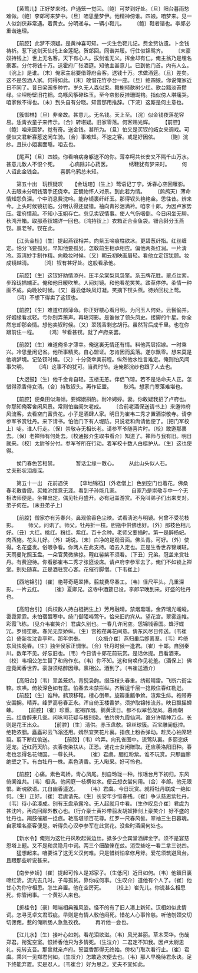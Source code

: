 <!-- { "loadSidebar": true } -->
　　【黄莺儿】正好梦来时。户通笼一觉回。〔鲍〕可梦到好处。〔旦〕阳台暮雨愁难做。〔鲍〕李郞可来梦中。〔旦〕咱思量梦伊。他精神傍谁。四娘。咱梦来。见一人似剑侠非常遇。着黄衣。分明递与。一辆小鞋儿。 
　　〔鲍〕鞋者谐也。李郞必重谐连理。 

　　【前腔】此梦不须疑。是黄神喜可知。一尖生色鞋儿记。费金赀访遗。卜金钱祷祈。惹下这剑天仙托上金莲配。贺郞回。同谐并履。行住似锦鸳齐。 
　　〔末豪奴持钱上〕世上无名客。天下有心人。拔剑谁无义。挥金却有仁。俺主翁乃是埋名豪客。分付将钱十万。送霍府广张酒筵。知他主甚意儿。已到他门首。内有人么。〔浣上〕是谁。〔末〕俺家主翁要借尊府会客。送钱十万。求做酒筵。〔旦〕差矣。这不是包酒人家。何得如此。〔末〕敢借花竹亭台一座。〔旦〕鲍四娘。你说俺家近日不同了。昔日梁园多种竹。岁久无人森似束。舞榭倾欹树少红。歌台黯淡苔攒绿。尘埋粉壁旧花钿。鸟啄风筝碎珠玉。至今帘影反挂珊瑚钩。指似傍人堪痛哭。咱家做不得也。〔末〕到头自有分晓。知音那用推辞。〔下浣〕这厮是何主意也。 

　　【簇御林】〔旦〕非亲故。甚意儿。无名钱。天上至。〔浣〕似金钱夜落花容易。恁靑衣童子来传示。〔合〕转堪疑。旧家零落。何客赐光辉。 
　　【前腔】〔鲍〕咱来圆梦。觉有奇。送金钱。甚所为。〔旦〕怕又是买钗的妬女来调戏。可便似文君新寡惹这闲车骑。〔合〕事难知。不速之客。或是好因依。 
　　〔鲍〕浣纱。且扶小姐裏面睡。咱去也。 

　　【尾声】〔旦〕四娘。你看咱病身躯送不的你。薄幸呵共长安又不隔千山万水。甚意儿敎人不恨个死。 
　　心病除非心药医。　　　　绣鞋犹有梦来时。 
　　何人诏此金钱会。　　　　喜鹊乌鸦总未知。 

　　第五十出　玩钗疑叹 
　　【金珑璁】〔生上〕莺语记丁宁。诉春心空回雁影。人去眼未分明钱落手还侥幸。正覩物怀人对景。到此若为情。 
　　〔鹧鸪天〕薄命情知怨负深。个中消息费沈吟。能存镜裏纤纤玉。那得钗头艳艳金。思往昔。辨来今。上头时候镜初临。分明认得还疑错。袖向靑衫泪满衿。咱李十郞。为因卢家势压。霍府情疏。不知小玉姐存亡。忽见卖钗情事。使人气伤咽倒。今日闲坐无聊。秋鸿开箱。取那燕钗端详一回也。〔鸿持钗上〕衣箱正合金鱼袋。钿合斜分玉燕钗。禀老爷。钗在此。 

　　【江头金桂】〔生〕提起燕钗相并。向紫玉啼痕柱欲冰。更碧葱纤指。红丝缠定。怕分飞要孤另。早知他要孤另。怎敎前生相承相应。偏他两条红润。一片淸冷。双淸妙手制作精。向晚妆时候。〔又〕朝云初映画眉轻。看他立定钗犹颤。妆成镜越淸。 
　　〔鸿〕钗有甚好处。这般看承他。 

　　【前腔】〔生〕这钗好助情添兴。压半朵棠梨风袅擎。系玉牌花胜。翠点丝萦。步玲珑插端正。俺和他日暖吹笙。人间对镜。和他看花笑笑。踏草停停。柔情一种画不成。向晚妆时候。〔又〕暮云低映凤灯凝。笑摘下钗头燕。待娇回枕上莺。 
　　〔鸿〕不想下得卖了这钗也。 

　　【前腔】〔生〕难道红颜薄命。你正好楼心看月明。为问玉人何处。云鬟偷并。好姻缘看忒轻。亏你别弄箫声。再塡河影。是谁做了领头凤史。接脚的牛星。你全然忘却那会情。想他卖钗时候。〔又〕翠残香剩恣胡行。虽然背后成千里。也在你跟前住一程。 
　　〔鸿〕爷看甚钗。就了卢府亲罢。 

　　【前腔】〔生〕难道俺多才薄幸。俺这裏无情还有情。料他两层招嫁。一时乘兴。冷思量闲记省。他所事精灵。自心盟证。怎肯因而奚落。遂尔飘零。想来莫是他魂梦境。记坠钗时候。〔又〕十分侥幸美前程。纵然他水性言难定。俺则怕风闻事欠明。 
　　〔鸿〕这事不的犹可。当眞时节。连俺那浣纱也跟了人去也。 

　　【大迓鼓】〔生〕他千金肯自轻。玉楼无恙。伴侣飞琼。若不是诰命夫人正。怎惜得添香侍女淸。〔合〕持取钗头。再作证盟。 
　　秋鸿。想家门寒落难堪也。 

　　【前腔】便桑田似海倾。要嫦娥斟酌。耐冷娉婷。妻。你敢疑我招了卢府也。你那知俺客舍闲风景。常则怕幽闺欠老成。 
　　〔合前老酒保送请书上〕来邀帅府风流客。去看空门富贵花。小子是酒肆人家。明日为崔韦二秀才置酒崇敬寺。请李参军爷赏牡丹。来下请书。怕他门下有人堤防。只说老和尙请他便了。〔把门军校上〕唗。谁人行走。〔保〕崇敬寺无相长老。请参军爷随喜片时。〔校〕敢邀那裏去。〔保〕老禅师有何处去。〔校通报介生取书看介〕知道了。禅师与我有旧。明日就来。〔校〕太尉爷分付。参军爷所在行动。着军校十数人白梃护从。〔生〕这也使得。 

　　侯门春色苦相禁。　　　　暂话尘缘一散心。 
　　从此山头似人石。　　　　丈夫形状泪痕深。 

　　第五十一出　花前遇侠 
　　【窣地锦裆】〔外老僧上〕色到空门也着花。佛桑春老散香霞。买栽池馆意无涯。看到子孙能几家。 
　　自家乃是崇敬寺中一个无相法师便是。坐禅出定。偶见牡丹盛开。必有冠盖游赏。不免叫弟子们出来支对。弟子何在。〔末丑弟子上〕 

　　【前腔】僧家亦有芳春兴。鼻观偷香色尘映。试看淸池与明镜。何曾不受花枝影。 
　　师父。问讯了。师父。牡丹折一枝。胆甁中供佛也好。〔外〕那枝色相儿好。〔丑〕大红。桃红。粉红。紫红。百十余种。老师父要插时。第一是醉杨妃。肉西施。花头儿好。〔外〕胡说。〔末〕白净的是观音面。佛头靑。可好。〔外〕使得。名花盛发。俗眼争看。你两人在此支持。咱去入定也。正是生香世界锦斓斑。天雨曼陀照玉盘。一朵官黄微拂掠。鞓红髻紫不须看。〔下丑〕兄弟。冠盖来赏牡丹。有费迎待。你看那崔韦二秀才张筵设席。请卢府李参军去了。俺们不如锁上禅堂。别处随喜。正是酒驻赏心客。花催行脚僧。〔下韦崔上〕 

　　【西地锦引】〔崔〕艳萼奇葩翠捧。翦裁费尽春工。〔韦〕径尺平头。几重深影。一片云红。 
　　〔崔〕夏卿兄。这寺中酒筵已设。李郞早晚到来。好盛的牡丹也。 

　　【高阳台引】〔兵校数人持白棍拥生上〕芳月融晴。禁烟熏暖。金界瑞光巄嵷。霭霭霏霏。未怕宿酲寒中。绮门御陌啼莺午。恰来旧约宾从。望花宫。翠雾连帷。彩霞飞栋。〔见介韦崔笑介〕君虞久别也。一春几许闲空。恁锦城香国。蜂浮蝶冗。罗绮笙歌。春光无奈娇纵。〔生〕宫袍荏苒花间意。倩东风尽日传送。〔韦崔合〕倚新妆沈香亭畔。那年供奉。 
　　〔众揖介崔〕燕归巢后卽离羣。〔韦〕吟倚东风怯晚春。〔生〕独坐侯家正惆怅。〔合〕牡丹时候一逢君。〔崔〕十郞。自别秦川。数年不见。好忘旧也。〔韦〕今日请十郞花前玩赏。是话休提。且看酒来。〔校〕韦相公怎生替了和尙作东。〔韦〕你不知。这和尙唤作见花羞。〔酒保上〕佛座竟闻香世界。豪游须结醉因缘。禀相公。酒到了。〔韦崔送酒介〕 

　　【高阳台】〔韦〕翠盖笼娇。靑猊袅韵。缀压枝头春重。绣毂晴雷。飞断六街尘鞚。欢哄。倚妆深色如有意。怕春去未禁拦纵。齐解逞千层一捻殿住春红勒迸。 
　　【前腔】〔生〕谁种。鹤顶移鞓。檀心倒晕。旋瓣重瓤争耸。渲紫生绯。袍带寿安围拥。晴弄。绛罗高卷春正永。浑自倚玉楼香梦。须护取锦帐流苏。映日飘摇螮蝀。 
　　【前腔】〔崔〕珍重。驼褐霏烟。鹅黄漾日。都不似翠苞凝凤。暮雨朝云。红香醉来几瓮。闲咏司花疑与根别染。依约傍九霞仙洞。谁分许精神万点。长则是花王出众。 
　　【前腔】〔生〕淸供。赤玉盘欹。锦丝球簇。百宝雕阑低控。绝艳浓胭。矗矗彩云飞滃还用。嫣然宜笑花片裏。指痕上粉香弹动。趁灵心袖笼轻翦。翦下断红偷送。 
　　【前腔】〔韦〕吟弄。向孔雀图中。流莺队裏。多丽恣妖迎宠。近红药天阶。衣香夜染扶从。正恐。谑花士女闲赠取。还应羡洛阳旧种。春老也怎得名花倾国。一尊长共。 
　　〔崔〕君虞。胭红粉紫。谁不玩赏。只那幽廊绝壁之下。有白牡丹一株。素色淸香。无人瞅采。好可怜也。 

　　【前腔】心痛。素色鸾娇。靑心凤尾。别自玲珑一种。怅瑶台月下初归。东风倚阑谁共。〔韦〕相讽。他闲庭一枝横似水。便云想衣裳何用。〔合〕李郞。他无限恨。断魂欲语。兀自幽香遥送。 
　　〔韦〕君虞。今日玩赏。就将牡丹联成一绝如何。〔生〕正好。〔崔〕君虞请先。〔生〕长安年少惜春残。〔崔〕争认慈恩紫牡丹。〔韦〕待小弟凑成。别有玉盘承露冷。无人起就月中看。〔生作叹息介崔〕君虞为甚沈吟。再向回廊外散心也。〔行介豪士黄衫带翦发胡奴捧剑上豪笑介〕好不盛的牡丹也。羯鼓催敲一捻痕。艳高堪领百花尊。红罗一尺春风髻。翠袖三生日暮魂。自家埋名豪客便是。听得负心汉李参军在此赏花。没些时酒阑何处也。 

　　【新水令】俺则为这牡丹风吹起鬓边丝。抵多少会宾堂酒牌金字。须不是宴慈恩塔上题。又不是和灵隐月中词。两三个细酸倈在兹。消受些吃一看二拿三说四。 
　　猛想起来。咱要诛了这无义汉何难。只是惜树怕拿修月斧。爱花须筑避风台。且跟那些听说甚来。 

　　【南步步娇】〔崔〕提起可怜人是郑家子。〔生低问〕近日如何。〔韦〕他鎭日裏啼红渍。流光去几时。子母孤贫。靠你成何事。〔生叹介〕道他有个人了。〔崔〕他甘心为你守相思。怎生弃置。他在空房死。 
　　〔校上〕崔先儿。你说甚么相思死。你管闲事。一个黄衫人来也。 

　　【折桂令】〔豪〕暗端相典雅风姿。怪不的有了旧人凑上新知。汉相如似此情词。怎寻觅卓文君瑕疵。早则是有情人敎他闷死。惜花人心事怜慈。听他刎颈交切切偲偲。惹的俺断肠人急急孜孜。 
　　再听他一会也。 

　　【江儿水】〔生〕接叶心如刺。看花泪欲滋。〔韦〕风光甚丽。草木荣华。伤哉郑君。衔寃空室。恨娇香他只为多情死。〔生泣介〕二君定不知我。因卢太尉恩礼。宛转支吾。那曾就亲卢府。誓盟香那得无终始。傍权门取次看行止。〔崔〕君虞。乘兴一见郑君何如。〔生叹介〕怎敢造次便去也。〔韦〕那人早晚待君永诀。足下终能弃置。实是忍人。〔韦崔合〕好为思之。丈夫不宜如此。 
